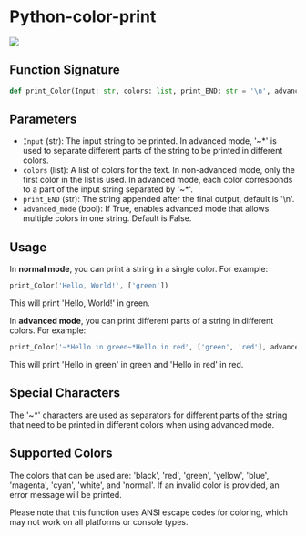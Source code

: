 # Python-color-print
<img src="https://img.shields.io/badge/Python-FFD43B?style=for-the-badge&logo=python&logoColor=blue"/>

## Function Signature
```python
def print_Color(Input: str, colors: list, print_END: str = '\n', advanced_mode: bool = False):
```

## Parameters
- `Input` (str): The input string to be printed. In advanced mode, '~*' is used to separate different parts of the string to be printed in different colors.
- `colors` (list): A list of colors for the text. In non-advanced mode, only the first color in the list is used. In advanced mode, each color corresponds to a part of the input string separated by '~*'.
- `print_END` (str): The string appended after the final output, default is '\\n'.
- `advanced_mode` (bool): If True, enables advanced mode that allows multiple colors in one string. Default is False.

## Usage
In **normal mode**, you can print a string in a single color. For example:
```python
print_Color('Hello, World!', ['green']) 
```
This will print 'Hello, World!' in green.

In **advanced mode**, you can print different parts of a string in different colors. For example:
```python
print_Color('~*Hello in green~*Hello in red', ['green', 'red'], advanced_mode=True) 
```
This will print 'Hello in green' in green and 'Hello in red' in red.

## Special Characters
The '~*' characters are used as separators for different parts of the string that need to be printed in different colors when using advanced mode.

## Supported Colors
The colors that can be used are: 'black', 'red', 'green', 'yellow', 'blue', 'magenta', 'cyan', 'white', and 'normal'. If an invalid color is provided, an error message will be printed.

Please note that this function uses ANSI escape codes for coloring, which may not work on all platforms or console types.
